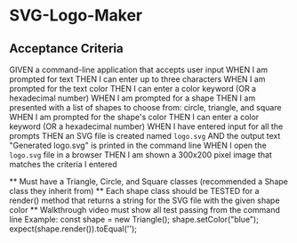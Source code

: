 # SVG-Logo-Maker

## Acceptance Criteria

GIVEN a command-line application that accepts user input
WHEN I am prompted for text
THEN I can enter up to three characters
WHEN I am prompted for the text color
THEN I can enter a color keyword (OR a hexadecimal number)
WHEN I am prompted for a shape
THEN I am presented with a list of shapes to choose from: circle, triangle, and square
WHEN I am prompted for the shape's color
THEN I can enter a color keyword (OR a hexadecimal number)
WHEN I have entered input for all the prompts
THEN an SVG file is created named `logo.svg`
AND the output text "Generated logo.svg" is printed in the command line
WHEN I open the `logo.svg` file in a browser
THEN I am shown a 300x200 pixel image that matches the criteria I entered

** Must have a Triangle, Circle, and Square classes (recommended a Shape class they inherit from)
** Each shape class should be TESTED for a render() method that returns a string for the SVG file with the given shape color
** Walkthrough video must show all test passing from the command line
Example:
    const shape = new Triangle();
    shape.setColor("blue");
    expect(shape.render()).toEqual('<polygon points="150, 18 244, 182 56, 182" fill="blue" />');